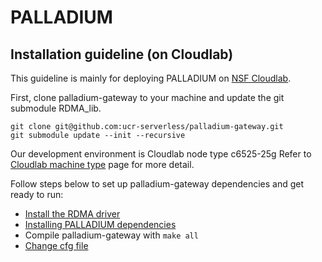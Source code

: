 # PALLADIUM

## Installation guideline (on Cloudlab) ##

This guideline is mainly for deploying PALLADIUM on [NSF Cloudlab](https://www.cloudlab.us/). 


First, clone palladium-gateway to your machine and update the git submodule RDMA_lib.
```
git clone git@github.com:ucr-serverless/palladium-gateway.git
git submodule update --init --recursive
```

Our development environment is Cloudlab node type c6525-25g
Refer to [Cloudlab machine type](https://docs.cloudlab.us/hardware.html) page for more detail.

Follow steps below to set up palladium-gateway dependencies and get ready to run:

- [Install the RDMA driver](docs/install-RDMA-driver.md)
- [Installing PALLADIUM dependencies](/docs/install-dependencies.md)
- Compile palladium-gateway with `make all`
- [Change cfg file](/docs/change-cfg-file.md)



